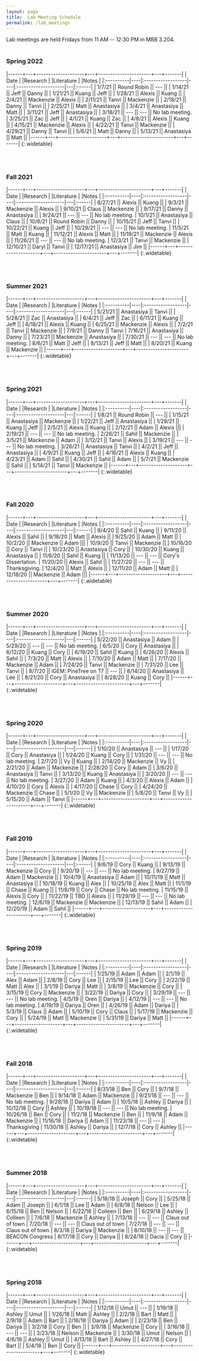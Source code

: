 ```yaml
---
layout: page
title:  Lab Meeting Schedule
permalink: /lab_meetings
---
```


Lab meetings are held Fridays from 11 AM -- 12:30 PM in MBB 3.204.
<br><br>

### Spring 2022

|------+---+--------------------+---+----------------------+---+-------|
| Date      |    |Research       |    |Literature |         |Notes      |
|:----------|----|:------------------|----|:--------------------|---|:------|
| 1/7/21 || Round Robin || --- ||
| 1/14/21 || Jeff || Danny ||
| 1/21/21 || Kuang || Jeff ||
| 1/28/21 || Alexis || Kuang ||
| 2/4/21 || Mackenzie || Alexis ||
| 2/11/21 || Tanvi || Mackenzie ||
| 2/18/21 || Danny || Tanvi ||
| 2/25/21 || Matt  || Anastasiya ||
| 3/4/21 || Anastasiya || Matt ||
| 3/11/21 || Jeff || Anastasiya ||
| 3/18/21 || ---  || --- || No lab meeting.
| 3/25/21 || Zac || Jeff ||
| 4/1/21 || Kuang || Zac ||
| 4/8/21 || Alexis || Kuang ||
| 4/15/21 || Mackenzie || Alexis ||
| 4/22/21 || Tanvi || Mackenzie ||
| 4/29/21 || Danny || Tanvi ||
| 5/6/21 || Matt || Danny ||
| 5/13/21 || Anastasiya || Matt ||
|------+---+--------------------+---+----------------------+---+-------|
{:.widetable}

<br><br />


### Fall 2021

|------+---+--------------------+---+----------------------+---+-------|
| Date      |    |Research       |    |Literature |         |Notes      |
|:----------|----|:------------------|----|:--------------------|---|:------|
| 8/27/21 || Alexis || Kuang ||
| 9/3/21 || Mackenzie || Alexis ||
| 9/10/21 || Claus || Mackenzie || 
| 9/17/21 || Danny || Anastasiya ||
| 9/24/21 || --- || --- || No lab meeting.
| 10/1/21 || Anastasiya || Claus ||
| 10/8/21 || Round Robin || Danny ||
| 10/15/21 || Jeff || Tanvi ||
| 10/22/21 || Kuang || Jeff ||
| 10/29/21 || --- || --- || No lab meeting.
| 11/5/21 || Matt || Kuang ||
| 11/12/21 || Alexis || Matt ||
| 11/19/21 || Mackenzie || Alexis ||
| 11/26/21 || --- || --- || No lab meeting.
| 12/3/21 || Tanvi || Mackenzie ||
| 12/10/21 || Daryl || Tanvi ||
| 12/17/21 || Anastasiya || Jim ||
|------+---+--------------------+---+----------------------+---+-------|
{:.widetable}

<br><br />


### Summer 2021

|------+---+--------------------+---+----------------------+---+-------|
| Date      |    |Research       |    |Literature |         |Notes      |
|:----------|----|:------------------|----|:--------------------|---|:------|
| 5/21/21 || Anastasiya || Tanvi ||
| 5/28/21 || Zac || Anastasiya ||
| 6/4/21 || Jeff || Zac ||
| 6/11/21 || Kuang || Jeff ||
| 6/18/21 || Alexis || Kuang ||
| 6/25/21 || Mackenzie || Alexis ||
| 7/2/21 || Tanvi || Mackenzie ||
| 7/9/21 || Danny || Tanvi
| 7/16/21 || Anastasiya || Danny ||
| 7/23/21 || Mackenzie || Anastasiya ||
| 7/30/21 || --- || --- || No lab meeting.
| 8/6/21 || Matt || Jeff ||
| 8/13/21 || Jeff || Matt ||
| 8/20/21 || Kuang || Mackenzie ||
|------+---+--------------------+---+----------------------+---+-------|
{:.widetable}

<br><br />

### Spring 2021

|------+---+--------------------+---+----------------------+---+-------|
| Date      |    |Research       |    |Literature |         |Notes      |
|:----------|----|:------------------|----|:--------------------|---|:------|
| 1/8/21 || Round Robin || --- ||
| 1/15/21 || Anastasiya || Mackenzie ||
| 1/22/21 || Jeff || Anastasiya ||
| 1/29/21 || Kuang || Jeff  ||
| 2/5/21 || Alexis || Kuang ||
| 2/12/21 || Adam || Alexis |||
| 2/19/21 || --- || --- || No lab meeting.
| 2/26/21 || Sahil || Mackenzie ||
| 3/5/21 || Mackenzie  || Adam ||
| 3/12/21 || Tanvi || Alexis ||
| 3/19/21 || --- || --- || No lab meeting.
| 3/26/21 || Anastasiya || Tanvi || 
| 4/2/21 || Jeff || Anastasiya || 
| 4/9/21 || Kuang || Jeff || 
| 4/16/21 || Alexis || Kuang || 
| 4/23/21 || Adam || Sahil || 
| 4/30/21 || Sahil || Adam || 
| 5/7/21 || Mackenzie || Sahil || 
| 5/14/21 || Tanvi || Mackenzie || 
|------+---+--------------------+---+----------------------+---+-------|
{:.widetable}

<br><br />

### Fall 2020

|------+---+--------------------+---+----------------------+---+-------|
| Date      |    |Research       |    |Literature |         |Notes      |
|:----------|----|:------------------|----|:--------------------|---|:------|
| 9/4/20 || Sahil || Kuang ||
| 9/11/20 || Alexis || Sahil ||
| 9/18/20 || Matt || Alexis ||
| 9/25/20 || Adam || Matt ||
| 10/2/20 || Mackenzie || Adam |||
| 10/9/20 || Tanvi || Mackenzie ||
| 10/16/20 || Cory || Tanvi ||
| 10/23/20 || Anastasiya || Cory ||
| 10/30/20 || Kuang || Anastasiya ||
| 11/6/20 || Sahil || Kuang ||
| 11/13/20 || --- || --- || Cory's Dissertation.
| 11/20/20 || Alexis || Sahil ||
| 11/27/20 || --- || --- || Thanksgiving.
| 12/4/20 || Matt || Alexis ||
| 12/11/20 || Adam || Matt || 
| 12/18/20 || Mackenzie || Adam |||
|------+---+--------------------+---+----------------------+---+-------|
{:.widetable}

<br><br />

### Summer 2020

|------+---+--------------------+---+----------------------+---+-------|
| Date      |    |Research       |    |Literature |         |Notes      |
|:----------|----|:------------------|----|:--------------------|---|:------|
| 5/22/20 || Anastasiya || Adam ||
| 5/29/20 || --- || --- || No lab meeting.
| 6/5/20 || Cory || Anastasiya ||
| 6/12/20 || Kuang || Cory || 
| 6/19/20 || Sahil || Kuang ||
| 6/26/20 || Alexis || Sahil ||
| 7/3/20 || Matt || Alexis ||
| 7/10/20 || Adam || Matt ||
| 7/17/20 || Mackenzie || Adam ||
| 7/24/20 || Tanvi || Mackenzie ||
| 7/31/20 || Lee || Tanvi ||
| 8/7/20 || iGEM: PineTree on T7 || --- ||
| 8/14/20 || Anastasiya || Lee ||
| 8/21/20 || Cory || Anastasiya || 
| 8/28/20 || Kuang || Cory ||
|------+---+--------------------+---+----------------------+---+-------|
{:.widetable}

<br /><br />
### Spring 2020

|------+---+--------------------+---+----------------------+---+-------|
| Date      |    |Research       |    |Literature |         |Notes      |
|:----------|----|:------------------|----|:--------------------|---|:------|
| 1/10/20 || Anastasiya || --- ||
| 1/17/20 || Cory || Anastasiya ||
| 1/24/20 || Kuang || Cory || 
| 1/31/20 || --- || --- || No lab meeting.
| 2/7/20 || Vy || Kuang ||
| 2/14/20 || Mackenzie || Vy ||
| 2/21/20 || Adam || Mackenzie ||
| 2/28/20 || Cory || Adam ||
| 3/6/20 || Anastasiya || Tanvi ||
| 3/13/20 || Kuang || Anastasiya ||
| 3/20/20 || --- || --- || No lab meeting.
| 3/27/20 || Adam || Kuang || 
| 4/3/20 || Alexis || Adam ||
| 4/10/20 || Cory ||  Alexis ||
| 4/17/20 || Chase || Cory ||
| 4/24/20 || Mackenzie || Chase ||
| 5/1/20 || Vy || Mackenzie ||
| 5/8/20 || Tanvi || Vy ||
| 5/15/20 || Adam || Tanvi ||
|------+---+--------------------+---+----------------------+---+-------|
{:.widetable}

<br /><br />

### Fall 2019

|------+---+--------------------+---+----------------------+---+-------|
| Date      |    |Research       |    |Literature |         |Notes      |
|:----------|----|:------------------|----|:--------------------|---|:------|
| 9/6/19 || Cory || Kuang ||
| 9/13/19 || Mackenzie || Cory ||
| 9/20/19 || --- || --- || No lab meeting.
| 9/27/19 || Adam || Mackenzie ||
| 10/4/19 || Anastasiya || Adam ||
| 10/11/19 || Matt || Anastasiya ||
| 10/18/19 || Kuang || Alex ||
| 10/25/19 || Alex || Matt ||
| 11/1/19 || Chase || Kuang ||
| 11/8/19 || Cory || Chase || No lab meeting.
| 11/15/19 || Alexis || Cory ||
| 11/22/19 || TBD || Alexis || 
| 11/29/19 || --- || --- || No lab meeting.
| 12/6/19 || Mackenzie || Mackenzie ||
| 12/13/19 || Sahil || Adam ||
| 12/20/19 || Adam || Sahil ||
|------+---+--------------------+---+----------------------+---+-------|
{:.widetable}

<br /><br />

### Spring 2019

|------+---+--------------------+---+----------------------+---+-------|
| Date      |    |Research       |    |Literature |         |Notes      |
|:----------|----|:------------------|----|:--------------------|---|:------|
| 1/25/19 || Adam || Adam ||
| 2/1/19 || Alex || Adam ||
| 2/8/19 || Cory || Lee ||
| 2/15/19 || Lee || Cory ||
| 2/22/19 || Matt || Alex ||
| 3/1/19 || Dariya || Matt ||
| 3/8/19 || Mackenzie || Cory ||
| 3/15/19 || Cory || Mackenzie ||
| 3/22/19 || Dariya || Cory ||
| 3/29/19 || --- || --- || No lab meeting.
| 4/5/19 || Oren || Dariya ||
| 4/12/19 || --- || --- || No lab meeting.
| 4/19/19 || Dariya || Oren ||
| 4/26/19 || Adam || Dariya ||
| 5/3/19 || Claus || Adam ||
| 5/10/19 || Cory || Claus ||
| 5/17/19 || Mackenzie || Cory ||
| 5/24/19 || Matt || Mackenzie ||
| 5/31/19 || Dariya || Matt ||
|------+---+--------------------+---+----------------------+---+-------|
{:.widetable}

<br /><br />

### Fall 2018

|------+---+--------------------+---+----------------------+---+-------|
| Date      |    |Research       |    |Literature |         |Notes      |
|:----------|----|:------------------|----|:--------------------|---|:------|
| 8/31/18 || Ben || Cory ||
| 9/7/18 || Mackenzie || Ben ||
| 9/14/18 || Adam || Mackenzie ||
| 9/21/18 || --- || --- || No lab meeting.
| 9/28/18 || Dariya || Adam ||
| 10/5/18 || Ashley || Dariya ||
| 10/12/18 || Cory || Ashley ||
| 10/19/18 || --- || --- || No lab meeting.
| 10/26/18 || Ben || Cory || 
| 11/2/18 || Mackenzie || Ben || 
| 11/9/18 || Adam || Mackenzie ||
| 11/16/18 || Dariya || Adam ||
| 11/23/18 || --- || --- || Thanksgiving
| 11/30/18 || Ashley || Dariya ||
| 12/7/18 || Cory || Ashley || 
|------+---+--------------------+---+----------------------+---+-------|
{:.widetable}

<br /><br />

### Summer 2018

|------+---+--------------------+---+----------------------+---+-------|
| Date      |    |Research       |    |Literature |         |Notes      |
|:----------|----|:------------------|----|:--------------------|---|:------|
| 5/18/18 || Joseph || Cory ||
| 5/25/18 || Adam || Joseph ||
| 6/1/18 || Lee || Adam ||
| 6/8/18 || Nelson || Lee ||
| 6/15/18 || Ben || Nelson ||
| 6/22/18 || Colleen || Ben ||
| 6/29/18 || Ashley || Colleen ||
| 7/6/18 || Mackenzie || Ashley ||
| 7/13/18 || --- || --- || Claus out of town
| 7/20/18 || --- || --- || Claus out of town
| 7/27/18 || --- || --- || Claus out of town
| 8/3/18 || Dariya || Mackenzie ||
| 8/10/18 || --- || --- || BEACON Congress
| 8/17/18 || Cory || Dariya ||
| 8/24/18 || Dacia || Cory || 
|------+---+--------------------+---+----------------------+---+-------|
{:.widetable}

<br /><br />

### Spring 2018

|------+---+--------------------+---+----------------------+---+-------|
| Date      |    |Research       |    |Literature |         |Notes      |
|:----------|----|:------------------|----|:--------------------|---|:------|
| 1/12/18 || Umut || --- ||
| 1/19/18 || Ashley || Umut ||
| 1/26/18 || Matt || Ashley ||
| 2/2/18 || Bart || Matt ||
| 2/9/18 || Adam || Bart ||
| 2/16/18 || Dariya || Adam ||
| 2/23/18 || Ben || Dariya ||
| 3/2/18 || Cory || Ben ||
| 3/9/18 || Mackenzie || Cory ||
| 3/16/18 || --- || --- ||
| 3/23/18 || Nelson || Mackenzie ||
| 3/30/18 || Umut || Nelson ||
| 4/6/18 || Ashley || Umut ||
| 4/13/18 || Bart || Ashley ||
| 4/27/18 || Cory || Bart || 
| 5/4/18 || Ben || Cory ||
|------+---+--------------------+---+----------------------+---+-------|
{:.widetable}

<br /><br />
